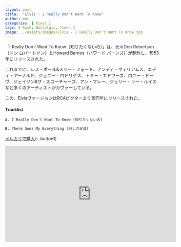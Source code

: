 ```yaml
---
layout: post
title:  "Elvis - I Really Don't Want To Know"
author: mmr
categories: [ Vinyl ]
tags: [ Rock, Nostalgic, 7inch ]
image: ../assets/images/Elvis - I Really Don't Want To Know.jpg
---
```


「I Really Don't Want To Know（知りたくないの）」は、元々Don Robertson（ドン ロバートソン）とHoward Barnes（ハワード バーンズ）が制作し、1953年にリリースされた。

これまでに、レス・ポール&メリー・フォード、アンディ・ウィリアムス、エディ・アーノルド、ジョニー・ロドリゲス、トミー・エドワーズ、ロニー・ドーヴ、ジェイソン&ザ・スコーチャーズ、アン・マレー、ジェリー・リー・ルイスなど多くのアーティストがカヴァーしている。

この、ElvisヴァージョンはRCAビクターより1971年にリリースされた。

#### Tracklist
```md
A. I Really Don't Want To Know (知りたくないの)

B. There Goes My Everything (淋しき足音)
```

[メルカリで購入](https://jp.mercari.com/item/m68783698099?afid=6142608987){: .button1}


<iframe width="560" height="315" src="https://www.youtube.com/embed/yguQLGVl7Ms?si=f1GOud__gA2Jkz20" title="YouTube video player" frameborder="0" allow="accelerometer; autoplay; clipboard-write; encrypted-media; gyroscope; picture-in-picture; web-share" referrerpolicy="strict-origin-when-cross-origin" allowfullscreen></iframe>